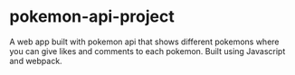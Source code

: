 # pokemon-api-project
A web app built with pokemon api that shows different pokemons where you can give likes and comments to each pokemon. Built using Javascript and webpack.
